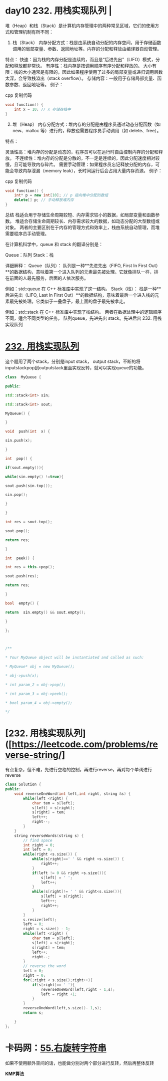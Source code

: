 # day10 232. 用栈实现队列 |
堆（Heap）和栈（Stack）是计算机内存管理中的两种常见区域，它们的使用方式和管理机制有所不同：

1. 栈（Stack）
内存分配方式：栈是由系统自动分配的内存空间，用于存储函数调用的局部变量、参数、返回地址等。内存的分配和释放由编译器自动管理。

特点：
快速：因为栈的内存分配是连续的，而且是“后进先出”（LIFO）模式，分配和释放都非常快。
有序性：栈内存是按调用顺序有序分配和释放的。
大小有限：栈的大小通常是有限的，因此如果程序使用了过多的局部变量或递归调用层数太深，会导致栈溢出（stack overflow）。
存储内容：一般用于存储局部变量、函数参数、返回地址等。
例子：

cpp
复制代码
```cpp
void function() {
    int x = 10; // x 存储在栈中
}
```
2. 堆（Heap）
内存分配方式：堆内存的分配是由程序员通过动态分配函数（如 new、malloc 等）进行的，释放也需要程序员手动调用（如 delete、free）。

特点：

灵活性高：堆内存的分配是动态的，程序员可以在运行时自由控制内存的分配和释放。
不连续性：堆内存的分配是分散的，不一定是连续的，因此分配速度相对较慢，且可能导致内存碎片。
需要手动管理：如果程序员忘记释放分配的内存，可能会导致内存泄漏（memory leak），长时间运行后会占用大量内存资源。
例子：

cpp
复制代码
```cpp
void function() {
    int* p = new int[10]; // p 指向堆中分配的数组
    delete[] p; // 手动释放堆内存
}
```
总结
栈适合用于存储生命周期较短、内存需求较小的数据，如局部变量和函数参数。
堆适合存储生命周期较长、内存需求较大的数据，如动态分配的大型数组或对象。
两者的主要区别在于内存的管理方式和效率上，栈由系统自动管理，而堆需要程序员手动管理。


在计算机科学中，queue 和 stack 的翻译分别是：

Queue：队列
Stack：栈

详细解释：
Queue（队列）：
队列是一种**先进先出（FIFO, First In First Out）**的数据结构，意味着第一个进入队列的元素最先被处理。它就像排队一样，排在前面的人最先服务，后面的人依次服务。

例如：std::queue 在 C++ 标准库中实现了这一结构。
Stack（栈）：
栈是一种**后进先出（LIFO, Last In First Out）**的数据结构，意味着最后一个进入栈的元素最先被处理。它类似于一叠盘子，最上面的盘子最先被拿走。

例如：std::stack 在 C++ 标准库中实现了栈结构。
两者在数据处理中的逻辑顺序不同，适合不同类型的任务。
队列queue，先进先出
stack。先进后出
232. 用栈实现队列
# [232. 用栈实现队列]([https://leetcode.com/problems/reverse-string/](https://leetcode.cn/problems/implement-queue-using-stacks/description/))

这个题用了两个stack，分别是input stack， output stack，不断的将inputstackpop到outputstack里面实现反转，就可以实现queue的功能。
```cpp
class  MyQueue {

public:

std::stack<int> sin;

std::stack<int> sout;

MyQueue() {

}

void  push(int  x) {

sin.push(x);

}

int  pop() {

if(sout.empty()){

while(sin.empty() !=true){

sout.push(sin.top());

sin.pop();

}

}

int res = sout.top();

sout.pop();

return res;

}

int  peek() {

int res = this->pop();

sout.push(res);

return res;

}

bool  empty() {

return  sin.empty() && sout.empty();

}

};

  

/**

* Your MyQueue object will be instantiated and called as such:

* MyQueue* obj = new MyQueue();

* obj->push(x);

* int param_2 = obj->pop();

* int param_3 = obj->peek();

* bool param_4 = obj->empty();

*/
```
# [232. 用栈实现队列]([https://leetcode.com/problems/reverse-string/]
有点复杂，但不难，先进行空格的控制，再进行reverse，再对每个单词进行reverse
```cpp
class Solution {
public:
    void reverseOneWord(int left,int right, string &s) {
        while(left <right) {
            char tem = s[left];
            s[left] = s[right];
            s[right] = tem;
            left++;
            right--;
        }
    }
    string reverseWords(string s) {
        // find space
        int right = 0;
        int left = 0;
        while(right <s.size()) {
            while(s[right]==' ' && right <s.size()) {
                right++;
            }
            if(left != 0 && right <s.size()){
                s[left] = ' ';
                left++;
            }
            while(s[right]!= ' ' && right<s.size()){
                s[left] = s[right];
                left++;
                right++;
            }
        }
        s.resize(left);
        left = 0;
        right = s.size() - 1;
        while(left <right) {
            char tem = s[left];
            s[left] = s[right];
            s[right] = tem;
            left++;
            right--;
        }
        // reverse the word
        left = 0;
        right = 0;
        for(;right < s.size();right++){
            if(s[right]== ' '){
                reverseOneWord(left,right - 1,s);
                left = right +1;
            }
        }
        reverseOneWord(left,s.size()- 1,s);
        return s;

    }
};
```
# 卡码网：[55.右旋转字符串](https://kamacoder.com/problempage.php?pid=1065)
如果不使用额外空间的话，也能做分别对两个部分进行反转，然后再整体反转

**KMP算法**
